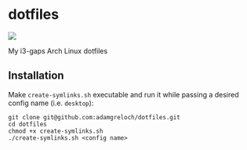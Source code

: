 # dotfiles

![](https://i.imgur.com/TAlRtXB.png)

My i3-gaps Arch Linux dotfiles

## Installation

Make `create-symlinks.sh` executable and run it while passing a desired config
name (i.e. `desktop`):

```
git clone git@github.com:adamgreloch/dotfiles.git
cd dotfiles
chmod +x create-symlinks.sh
./create-symlinks.sh <config name>
```

